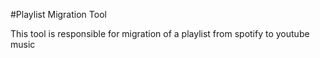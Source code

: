#Playlist Migration Tool

This tool is responsible for migration of a playlist from spotify to youtube music
